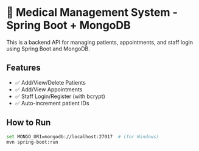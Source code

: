 # 🏥 Medical Management System - Spring Boot + MongoDB

This is a backend API for managing patients, appointments, and staff login using Spring Boot and MongoDB.

## Features
- ✅ Add/View/Delete Patients
- ✅ Add/View Appointments
- ✅ Staff Login/Register (with bcrypt)
- ✅ Auto-increment patient IDs

## How to Run
```bash
set MONGO_URI=mongodb://localhost:27017  # (for Windows)
mvn spring-boot:run

